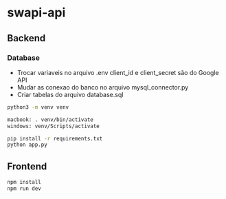 # swapi-api

## Backend
### Database
- Trocar variaveis no arquivo .env client_id e client_secret são do Google API 
- Mudar as conexao do banco no arquivo mysql_connector.py
- Criar tabelas do arquivo database.sql

```bash
python3 -m venv venv

macbook: . venv/bin/activate
windows: venv/Scripts/activate

pip install -r requirements.txt
python app.py
```

## Frontend
```bash
npm install
npm run dev
```